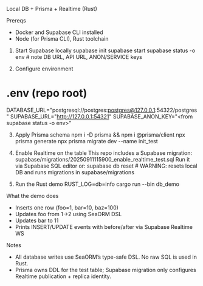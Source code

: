 Local DB + Prisma + Realtime (Rust)

Prereqs
- Docker and Supabase CLI installed
- Node (for Prisma CLI), Rust toolchain

1) Start Supabase locally
  supabase init
  supabase start
  supabase status -o env   # note DB URL, API URL, ANON/SERVICE keys

2) Configure environment
  # .env (repo root)
  DATABASE_URL="postgresql://postgres:postgres@127.0.0.1:54322/postgres"
  SUPABASE_URL="http://127.0.0.1:54321"
  SUPABASE_ANON_KEY="<from supabase status -o env>"

3) Apply Prisma schema
  npm i -D prisma && npm i @prisma/client
  npx prisma generate
  npx prisma migrate dev --name init_test

4) Enable Realtime on the table
This repo includes a Supabase migration:
  supabase/migrations/20250911115900_enable_realtime_test.sql
Run it via Supabase SQL editor or:
  supabase db reset   # WARNING: resets local DB and runs migrations in supabase/migrations

5) Run the Rust demo
  RUST_LOG=db=info cargo run --bin db_demo

What the demo does
- Inserts one row (foo=1, bar=10, baz=100)
- Updates foo from 1->2 using SeaORM DSL
- Updates bar to 11
- Prints INSERT/UPDATE events with before/after via Supabase Realtime WS

Notes
- All database writes use SeaORM’s type-safe DSL. No raw SQL is used in Rust.
- Prisma owns DDL for the test table; Supabase migration only configures Realtime publication + replica identity.

